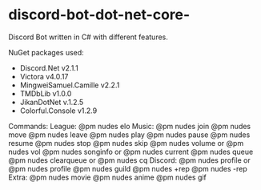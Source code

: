 # discord-bot-dot-net-core-
Discord Bot written in C# with different features.

NuGet packages used:
- Discord.Net v2.1.1
- Victora v4.0.17
- MingweiSamuel.Camille v2.2.1
- TMDbLib v1.0.0
- JikanDotNet v.1.2.5
- Colorful.Console v1.2.9

Commands:
  League:
    @pm nudes elo <summonerName>
  Music:
    @pm nudes join
    @pm nudes move
    @pm nudes leave
    @pm nudes play
    @pm nudes pause
    @pm nudes resume
    @pm nudes stop
    @pm nudes skip
    @pm nudes volume or @pm nudes vol
    @pm nudes songinfo or @pm nudes current
    @pm nudes queue
    @pm nudes clearqueue or @pm nudes cq
  Discord:
    @pm nudes profile or @pm nudes profile <name>
    @pm nudes guild
    @pm nudes +rep <name>
    @pm nudes -rep <name>
  Extra:
    @pm nudes movie <name>
    @pm nudes anime <name>
    @pm nudes gif

